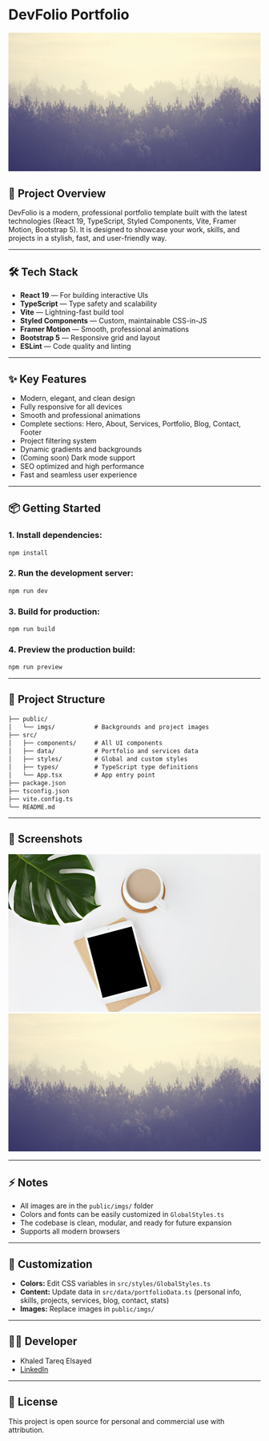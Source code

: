 # DevFolio Portfolio

![DevFolio Banner](public/imgs/Carousel-bg.jpg)

## 🚀 Project Overview

DevFolio is a modern, professional portfolio template built with the latest technologies (React 19, TypeScript, Styled Components, Vite, Framer Motion, Bootstrap 5). It is designed to showcase your work, skills, and projects in a stylish, fast, and user-friendly way.

---

## 🛠️ Tech Stack
- **React 19** — For building interactive UIs
- **TypeScript** — Type safety and scalability
- **Vite** — Lightning-fast build tool
- **Styled Components** — Custom, maintainable CSS-in-JS
- **Framer Motion** — Smooth, professional animations
- **Bootstrap 5** — Responsive grid and layout
- **ESLint** — Code quality and linting

---

## ✨ Key Features
- Modern, elegant, and clean design
- Fully responsive for all devices
- Smooth and professional animations
- Complete sections: Hero, About, Services, Portfolio, Blog, Contact, Footer
- Project filtering system
- Dynamic gradients and backgrounds
- (Coming soon) Dark mode support
- SEO optimized and high performance
- Fast and seamless user experience

---

## 📦 Getting Started

### 1. Install dependencies:
```bash
npm install
```

### 2. Run the development server:
```bash
npm run dev
```

### 3. Build for production:
```bash
npm run build
```

### 4. Preview the production build:
```bash
npm run preview
```

---

## 📁 Project Structure
```
├── public/
│   └── imgs/           # Backgrounds and project images
├── src/
│   ├── components/     # All UI components
│   ├── data/           # Portfolio and services data
│   ├── styles/         # Global and custom styles
│   ├── types/          # TypeScript type definitions
│   └── App.tsx         # App entry point
├── package.json
├── tsconfig.json
├── vite.config.ts
└── README.md
```

---

## 🌟 Screenshots
![Portfolio Section](public/imgs/work-1.jpg)
![Contact Section](public/imgs/Carousel-bg.jpg)

---

## ⚡ Notes
- All images are in the `public/imgs/` folder
- Colors and fonts can be easily customized in `GlobalStyles.ts`
- The codebase is clean, modular, and ready for future expansion
- Supports all modern browsers

---

## 🎨 Customization
- **Colors:** Edit CSS variables in `src/styles/GlobalStyles.ts`
- **Content:** Update data in `src/data/portfolioData.ts` (personal info, skills, projects, services, blog, contact, stats)
- **Images:** Replace images in `public/imgs/`

---

## 👨‍💻 Developer
- Khaled Tareq Elsayed
- [LinkedIn](https://www.linkedin.com/in/khaled-tareq-742182322/)

---

## 📝 License
This project is open source for personal and commercial use with attribution.
